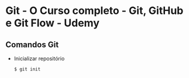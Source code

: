 # Git - O Curso completo - Git, GitHub e Git Flow - Udemy

## Comandos Git

- Inicializar repositório
  ```bash
  $ git init
  ```
